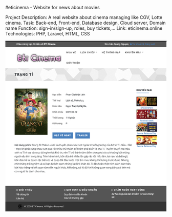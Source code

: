 #eticinema - Website for news about movies
<p>Project Description: A real website about cinema managing like CGV, Lotte cinema.
Task: Back-end, Front-end, Database design, Cloud server, Domain name
Function: sign-in/sign-up, roles, buy tickets,…
Link: eticinema.online
Technologies: PHP, Laravel, HTML, CSS<p>


![](https://github.com/Pentaonix/EtiCinema/blob/master/demo.png)
